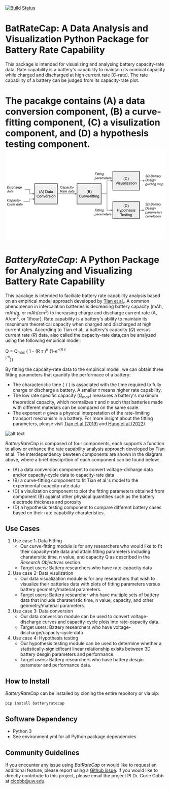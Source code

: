 [comment]: <> (Build Badge)
[![Build Status](https://travis-ci.com/3DBatteryDesign/3DLi-ionbattery.svg?token=TqLpfP3Qz3sXPyzzMFhK&branch=main)](https://travis-ci.com/3DBatteryDesign/3DLi-ionbattery)


# BatRateCap: A Data Analysis and Visualization Python Package for Battery Rate Capability
This package is intended for visualizing and analysing battery capacity-rate data.
Rate capability is a battery's capability to maintain its nomical capacity while charged
 and discharged at high current rate (C-rate). The rate capability of a battery can be judged
 from its capacity-rate plot. <br/>

The pacakge contains (A) a data conversion component,
(B) a curve-fitting component, (C) a visulization component, and (D) a hypothesis testing component.
![alt text](https://github.com/3DBatteryDesign/3DLi-ionbattery/blob/0d35484f2e800dfc9533d3d9f63d8ed553d17337/doc/Python%20Package%20Component.png)
=======
# *BatteryRateCap*: A Python Package for Analyzing and Visualizing Battery Rate Capability
This pacakge is intended to faciliate battery 
rate capability analysis based on an empirical model approach developed by 
[Tian et al.](https://doi.org/10.1038/s41467-019-09792-9). 
A common phenomenon in intercalation batteries is decreasing battery capacity (mAh, mAh/g, or 
mAh/cm<sup>2</sup>)
to increasing charge and discharge current rate (A, A/cm<sup>2</sup>, or 1/hour). 
Rate capability is a battery's ability to maintain its maxnimum 
theoretical capacity when charged and discharged at high current rates. 
According to Tian et al., a battery's capacity (*Q*) versus current rate (*R*) data, also called the 
capacity-rate data,can be analyzed 
using the following empirical model:<br/>

Q = Q<sub>max</sub> ( 1 - (R $\tau$	)<sup>n</sup> (1-e<sup>-(R $\tau$	
)<sup>-n</sup></sup>)) <br/>

By fitting the capcaity-rate data to the empirical model, we can obtain
three fitting parameters that quantify the performace of a battery:
- The characterictic time ( $\tau$ ) is associated with the time required to fully charge or discharge a 
battery. A smaller $\tau$ means higher rate capability.
- The low rate specific capacity (*Q<sub>max</sub>*) measures a battery's maximum theoretical capacity, which 
normalizes
$\tau$ and *n* such that batteries made with different materials can be compared on the same scale.
- The exponent *n* gives a physical interpretation of the rate-limiting transport mechanism in 
a battery.
For more insight about the fitting parameters, please visit [Tian et 
al.(2019)](https://doi.org/10.1038/s41467-019-09792-9) and [Hung et 
al.(2022)](https://doi.org/10.1021/acsenergylett.2c02208).
 
![alt 
text](https://github.com/BatteryDesign/BatteryRateCap/blob/main/doc/Component_chart.jpg)

*BatteryRateCap* is composed of four components, each supports a function 
to allow or enhance the rate capability analysis approach developed by Tian et al.
The interdependency bewteen components are shown in the diagram above, where a brief desciprtion of each component can be found below:<br/>
- (A) a data conversion component to convert voltage-dicharge data and/or capacity-cycle data to capacity-rate 
data
- (B) a curve-fitting component to fit Tian et al.'s model to the experimental capacity-rate data
- (C) a visulization component to plot the fitting parameters obtained from component (B) against other physical 
quantities such as the battery electrode thickness and porosity 
- (D) a hypothesis testing component to compare different battery cases based on their rate capability 
charateristics. <br/>



## Use Cases
1. Use case 1: Data Fitting
   - Our curve-fitting module is for any researchers who would like to fit their capacity-rate data and attain fitting parameters including charatersitic time, n value, and capacity Q as described in the *Research Objectives* section. 
   - Target users: Battery researchers who have rate-capacity data
2. Use case 2: Data visulization
   - Our data visualization module is for any researchers that wish to visualize their batteries data with plots of fitting parameters versus battery geometry/material parameters. 
   - Target users: Battery researcher who have multiple sets of battery data that include charateristic time, n value, capacity, and other geometry/material parameters. 
3. Use case 3: Data conversion
   - Our data conversion module can be used to convert voltage-discharge curves and capacity-cycle plots into rate-capacity data.
   - Target users: Battery researchers who have voltage-discharge/capacty-cycle data
4. Use case 4: Hypothesis testing
   - Our hypothesis testing module can be used to determine whether a statistically-signicificant linear relationship exisits between 3D battery desgin parameters and performance.
   - Target users: Battery researchers who have battery desgin parameter and performance data.

 
## How to Install
*BatteryRateCap* can be installed by cloning the entire repoitory or via pip:</br>
```
pip install batteryratecap
```

## Software Dependency
- Python 3
- See environment.yml for all Python package dependencies


## Community Guidelines
If you encounter any issue using *BatRateCap* or would like to request an additional feature, please report using a [Github 
issue](https://github.com/BatteryDesign/BatteryRateCap/issues). If you would like to directly contribute to this project, please email the 
project PI Dr. Corie Cobb at clcobb@uw.edu.


